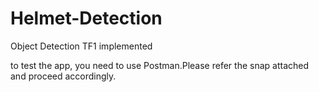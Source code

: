 # Helmet-Detection
Object Detection TF1 implemented

to test the app, you need to use Postman.Please refer the snap attached and proceed accordingly.